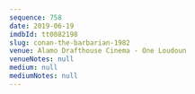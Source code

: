 ```yaml
---
sequence: 758
date: 2019-06-19
imdbId: tt0082198
slug: conan-the-barbarian-1982
venue: Alamo Drafthouse Cinema - One Loudoun
venueNotes: null
medium: null
mediumNotes: null
---
```

